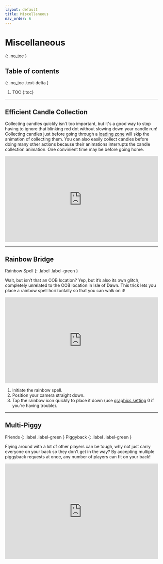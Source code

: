 ```yaml
---
layout: default
title: Miscellaneous
nav_order: 6
---
```


# Miscellaneous
{: .no_toc }

## Table of contents
{: .no_toc .text-delta }

1. TOC
{:toc}

---

## Efficient Candle Collection

Collecting candles quickly isn't too important, but it's a good way to stop having to ignore that blinking red dot without slowing down your candle run! Collecting candles just before going through a [loading zone](../terms-and-methods/#reset-walls-and-loading-zones) will skip the animation of collecting them. You can also easily collect candles before doing many other actions because their animations interrupts the candle collection animation. One convinient time may be before going home.

<div style="width:100%;height:0px;position:relative;padding-bottom:56.250%;"><iframe src="https://streamable.com/e/bbnoq2?loop=0" frameborder="0" width="100%" height="100%" allowfullscreen style="width:100%;height:100%;position:absolute;left:0px;top:0px;overflow:hidden;"></iframe></div>

---

## Rainbow Bridge

Rainbow Spell
{: .label .label-green }

Wait, but isn’t that an OOB location? Yep, but it’s also its own glitch, completely unrelated to the OOB location in Isle of Dawn. This trick lets you place a rainbow spell horizontally so that you can walk on it!

<div style="width:100%;height:0px;position:relative;padding-bottom:56.250%;"><iframe src="https://streamable.com/e/38ca6d?loop=0" frameborder="0" width="100%" height="100%" allowfullscreen style="width:100%;height:100%;position:absolute;left:0px;top:0px;overflow:hidden;"></iframe></div>

1. Initiate the rainbow spell.
1. Position your camera straight down.
1. Tap the rainbow icon quickly to place it down (use [graphics setting](../terms-and-methods/#graphics-and-fps) 0 if you’re having trouble).

---

## Multi-Piggy

Friends
{: .label .label-green }
Piggyback
{: .label .label-green }

Flying around with a lot of other players can be tough, why not just carry everyone on your back so they don't get in the way? By accepting multiple piggyback requests at once, any number of players can fit on your back!

<div style="width:100%;height:0px;position:relative;padding-bottom:62.500%;"><iframe src="https://streamable.com/e/w32k44?loop=0" frameborder="0" width="100%" height="100%" allowfullscreen style="width:100%;height:100%;position:absolute;left:0px;top:0px;overflow:hidden;"></iframe></div>